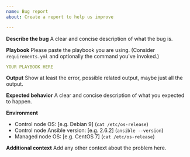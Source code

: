 ```yaml
---
name: Bug report
about: Create a report to help us improve

---
```


**Describe the bug**
A clear and concise description of what the bug is.

**Playbook**
Please paste the playbook you are using. (Consider `requirements.yml` and
optionally the command you've invoked.)


```yaml
YOUR PLAYBOOK HERE
```

**Output**
Show at least the error, possible related output, maybe just all the output.

**Expected behavior**
A clear and concise description of what you expected to happen.

**Environment**
- Control node OS: [e.g. Debian 9] (`cat /etc/os-release`)
- Control node Ansible version: [e.g. 2.6.2] (`ansible --version`)
- Managed node OS: [e.g. CentOS 7] (`cat /etc/os-release`)

**Additional context**
Add any other context about the problem here.
